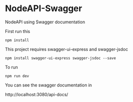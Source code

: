 # NodeAPI-Swagger
NodeAPI using Swagger documentation

First run this

`npm install`

This project requires swagger-ui-express and swagger-jsdoc

`npm install swagger-ui-express swagger-jsdoc --save`

To run 

`npm run dev`

You can see the swagger documentation in 

http://localhost:3080/api-docs/
